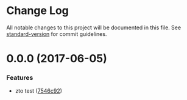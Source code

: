 # Change Log

All notable changes to this project will be documented in this file. See [standard-version](https://github.com/conventional-changelog/standard-version) for commit guidelines.

<a name="0.0.0"></a>
# 0.0.0 (2017-06-05)


### Features

* zto test ([7546c92](https://github.com/mnassih@gmail.com/test/commit/7546c92))
